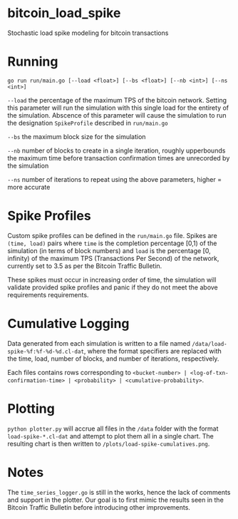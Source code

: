 # bitcoin_load_spike
Stochastic load spike modeling for bitcoin transactions

# Running
`go run run/main.go [--load <float>] [--bs <float>] [--nb <int>] [--ns <int>]`

`--load` the percentage of the maximum TPS of the bitcoin network. Setting this parameter will run the simulation with this single load for the entirety of the simulation.  Abscence of this parameter will cause the simulation to run the designation `SpikeProfile` described in `run/main.go`

`--bs` the maximum block size for the simulation

`--nb` number of blocks to create in a single iteration, roughly upperbounds the maximum time before transaction confirmation times are unrecorded by the simulation

`--ns` number of iterations to repeat using the above parameters, higher = more accurate

# Spike Profiles
Custom spike profiles can be defined in the `run/main.go` file.  Spikes are `(time, load)` pairs where `time` is the completion percentage [0,1) of the simulation (in terms of block numbers) and `load` is the percentage [0, infinity) of the maximum TPS (Transactions Per Second) of the network, currently set to 3.5 as per the Bitcoin Traffic Bulletin.

These spikes must occur in increasing order of time, the simulation will validate provided spike profiles and panic if they do not meet the above requirements requirements.

# Cumulative Logging
Data generated from each simulation is written to a file named `/data/load-spike-%f:%f-%d-%d.cl-dat`, where the format specifiers are replaced with the time, load, number of blocks, and number of iterations, respectively.  

Each files contains rows corresponding to `<bucket-number> | <log-of-txn-confirmation-time> | <probability> | <cumulative-probability>`.

# Plotting
`python plotter.py` will accrue all files in the `/data` folder with the format `load-spike-*.cl-dat` and attempt to plot them all in a single chart.  The resulting chart is then written to `/plots/load-spike-cumulatives.png`.

# Notes
The `time_series_logger.go` is still in the works, hence the lack of comments and support in the plotter.  Our goal is to first mimic the results seen in the Bitcoin Traffic Bulletin before introducing other improvements.
